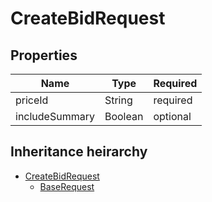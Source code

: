 

# CreateBidRequest

## Properties

Name | Type | Required
-------- | -------- | --------
priceId | String | required
includeSummary | Boolean | optional




## Inheritance heirarchy


* [CreateBidRequest](CreateBidRequest.md)
    * [BaseRequest](BaseRequest.md)
